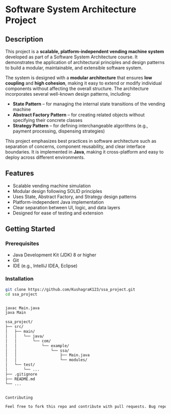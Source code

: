 # Software System Architecture Project

## Description

This project is a **scalable, platform-independent vending machine system** developed as part of a Software System Architecture course. It demonstrates the application of architectural principles and design patterns to build a modular, maintainable, and extensible software system.

The system is designed with a **modular architecture** that ensures **low coupling** and **high cohesion**, making it easy to extend or modify individual components without affecting the overall structure. The architecture incorporates several well-known design patterns, including:

- **State Pattern** – for managing the internal state transitions of the vending machine
- **Abstract Factory Pattern** – for creating related objects without specifying their concrete classes
- **Strategy Pattern** – for defining interchangeable algorithms (e.g., payment processing, dispensing strategies)

This project emphasizes best practices in software architecture such as separation of concerns, component reusability, and clear interface boundaries. It is implemented in **Java**, making it cross-platform and easy to deploy across different environments.

## Features

- Scalable vending machine simulation
- Modular design following SOLID principles
- Uses State, Abstract Factory, and Strategy design patterns
- Platform-independent Java implementation
- Clear separation between UI, logic, and data layers
- Designed for ease of testing and extension



## Getting Started

### Prerequisites

- Java Development Kit (JDK) 8 or higher
- Git
- IDE (e.g., IntelliJ IDEA, Eclipse)

### Installation

```bash
git clone https://github.com/KushagraK123/ssa_project.git
cd ssa_project


javac Main.java
java Main

ssa_project/
├── src/
│   ├── main/
│   │   └── java/
│   │       └── com/
│   │           └── example/
│   │               └── ssa/
│   │                   ├── Main.java
│   │                   └── modules/
│   └── test/
│       └── ...
├── .gitignore
├── README.md
└── ...


Contributing

Feel free to fork this repo and contribute with pull requests. Bug reports and feature suggestions are also welcome.


